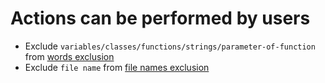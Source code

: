 # Actions can be performed by users

- Exclude `variables/classes/functions/strings/parameter-of-function` from [words exclusion](../../intensio/exclude/string_to_string_mixed/exclude_word_by_user.txt)
- Exclude `file name` from [file names exclusion](../../intensio/exclude/file_name/exclude_file_name_by_user.txt)